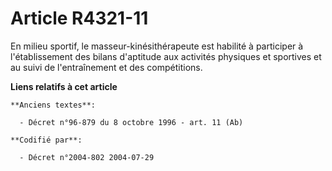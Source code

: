 # Article R4321-11

En milieu sportif, le masseur-kinésithérapeute est habilité à participer à l'établissement des bilans d'aptitude aux
activités physiques et sportives et au suivi de l'entraînement et des compétitions.

**Liens relatifs à cet article**

	**Anciens textes**:

	  - Décret n°96-879 du 8 octobre 1996 - art. 11 (Ab)

	**Codifié par**:

	  - Décret n°2004-802 2004-07-29
